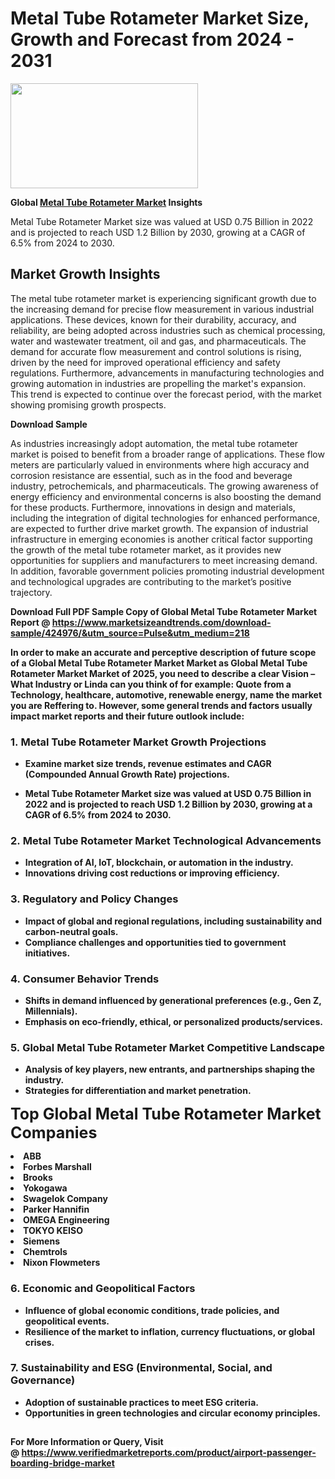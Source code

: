 <H1>Metal Tube Rotameter Market Size, Growth and Forecast from 2024 - 2031</H1><img class="aligncenter size-medium wp-image-584254" src="https://thirdeyenews.in/wp-content/uploads/2024/09/Global-Market-Research-300x168.jpeg" alt="" width="300" height="168" /><p><strong>Global&nbsp;<a href="https://www.marketsizeandtrends.com/download-sample/424976/&amp;utm_source=Pulse&amp;utm_medium=218">Metal Tube Rotameter Market</a> Insights</strong></p><p>Metal Tube Rotameter Market size was valued at USD 0.75 Billion in 2022 and is projected to reach USD 1.2 Billion by 2030, growing at a CAGR of 6.5% from 2024 to 2030.</p><p><h2>Market Growth Insights</h2> <p>The metal tube rotameter market is experiencing significant growth due to the increasing demand for precise flow measurement in various industrial applications. These devices, known for their durability, accuracy, and reliability, are being adopted across industries such as chemical processing, water and wastewater treatment, oil and gas, and pharmaceuticals. The demand for accurate flow measurement and control solutions is rising, driven by the need for improved operational efficiency and safety regulations. Furthermore, advancements in manufacturing technologies and growing automation in industries are propelling the market's expansion. This trend is expected to continue over the forecast period, with the market showing promising growth prospects.</p> <p><strong>Download Sample</strong></p> <p>As industries increasingly adopt automation, the metal tube rotameter market is poised to benefit from a broader range of applications. These flow meters are particularly valued in environments where high accuracy and corrosion resistance are essential, such as in the food and beverage industry, petrochemicals, and pharmaceuticals. The growing awareness of energy efficiency and environmental concerns is also boosting the demand for these products. Furthermore, innovations in design and materials, including the integration of digital technologies for enhanced performance, are expected to further drive market growth. The expansion of industrial infrastructure in emerging economies is another critical factor supporting the growth of the metal tube rotameter market, as it provides new opportunities for suppliers and manufacturers to meet increasing demand. In addition, favorable government policies promoting industrial development and technological upgrades are contributing to the market’s positive trajectory.</p> <p><strong></p><p><span class=""><strong>Download Full PDF Sample Copy of Global Metal Tube Rotameter Market Report</strong> @ <a href="https://www.marketsizeandtrends.com/download-sample/424976/&amp;utm_source=Pulse&amp;utm_medium=218" target="_blank">https://www.marketsizeandtrends.com/download-sample/424976/&amp;utm_source=Pulse&amp;utm_medium=218</a></span></p><p>In order to make an accurate and perceptive description of future scope of a Global&nbsp;Metal Tube Rotameter Market Market as Global&nbsp;Metal Tube Rotameter Market Market of 2025, you need to describe a clear Vision &ndash; What Industry or Linda can you think of for example: Quote from a Technology, healthcare, automotive, renewable energy, name the market you are Reffering to. However, some general trends and factors usually impact market reports and their future outlook include:</p><h3>1.&nbsp;<strong>Metal Tube Rotameter Market Growth Projections</strong></h3><ul><li>Examine market size trends, revenue estimates and CAGR (Compounded Annual Growth Rate) projections.</li><li><p>Metal Tube Rotameter Market size was valued at USD 0.75 Billion in 2022 and is projected to reach USD 1.2 Billion by 2030, growing at a CAGR of 6.5% from 2024 to 2030.</p></li></ul><h3>2.&nbsp;<strong>Metal Tube Rotameter Market Technological Advancements</strong></h3><ul><li>Integration of AI, IoT, blockchain, or automation in the industry.</li><li>Innovations driving cost reductions or improving efficiency.</li></ul><h3>3.&nbsp;<strong>Regulatory and Policy Changes</strong></h3><ul><li>Impact of global and regional regulations, including sustainability and carbon-neutral goals.</li><li>Compliance challenges and opportunities tied to government initiatives.</li></ul><h3>4.&nbsp;<strong>Consumer Behavior Trends</strong></h3><ul><li>Shifts in demand influenced by generational preferences (e.g., Gen Z, Millennials).</li><li>Emphasis on eco-friendly, ethical, or personalized products/services.</li></ul><h3>5.&nbsp;<strong>Global Metal Tube Rotameter Market Competitive Landscape</strong></h3><ul><li>Analysis of key players, new entrants, and partnerships shaping the industry.</li><li>Strategies for differentiation and market penetration.</li></ul><p data-pm-slice="1 1 []"><span style="color: inherit; font-family: inherit; font-size: 25px;">Top Global Metal Tube Rotameter Market Companies</span></p><div class="" data-test-id=""><p><li>ABB</li><li> Forbes Marshall</li><li> Brooks</li><li> Yokogawa</li><li> Swagelok Company</li><li> Parker Hannifin</li><li> OMEGA Engineering</li><li> TOKYO KEISO</li><li> Siemens</li><li> Chemtrols</li><li> Nixon Flowmeters</li></p></div><h3>6.&nbsp;<strong>Economic and Geopolitical Factors</strong></h3><ul><li>Influence of global economic conditions, trade policies, and geopolitical events.</li><li>Resilience of the market to inflation, currency fluctuations, or global crises.</li></ul><h3>7.&nbsp;<strong>Sustainability and ESG (Environmental, Social, and Governance)</strong></h3><ul><li>Adoption of sustainable practices to meet ESG criteria.</li><li>Opportunities in green technologies and circular economy principles.</li></ul><h2><strong style="font-size: 14px;">For More Information or Query, Visit @&nbsp;</strong><a style="background-color: #ffffff; font-size: 14px;" href="https://www.marketsizeandtrends.com/report/metal-tube-rotameter-market/" target="_blank">https://www.verifiedmarketreports.com/product/airport-passenger-boarding-bridge-market</a></h2>
